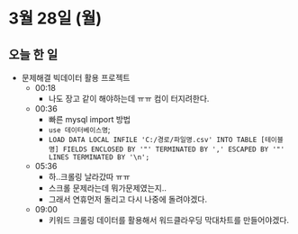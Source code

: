 # 3월 28일 (월)

## 오늘 한 일

* 문제해결 빅데이터 활용 프로젝트
  * 00:18
    * 나도 장고 같이 해야하는데 ㅠㅠ 컴이 터지려한다.
  * 00:36
    * 빠른 mysql import 방법
    * `use 데이터베이스명`;
    * `LOAD DATA LOCAL INFILE 'C:/경로/파일명.csv' INTO TABLE [테이블명] FIELDS ENCLOSED BY '"' TERMINATED BY ',' ESCAPED BY '"' LINES TERMINATED BY '\n';`
  * 05:36
    * 하..크롤링 날라갔따 ㅠㅠ
    * 스크롤 문제라는데 뭐가문제였는지..
    * 그래서 연휴먼저 돌리고 다시 나중에 돌려야겠다.
  * 09:00
    * 키워드 크롤링 데이터를 활용해서 워드클라우딩 막대차트를 만들어야겠다.